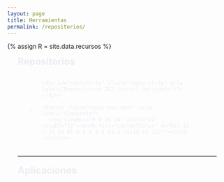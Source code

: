 ```yaml
---
layout: page
title: Herramientas
permalink: /repositorios/
---
```


{% assign R = site.data.recursos %}

<script>
  window.TC_RESOURCES = {
    featuredRepos: {{ R.featured_repos | jsonify }},
    apps: {{ R.apps | jsonify }}
  };
</script>

<style>
:root{
  --accent: #1690ff;
  --fg: #e9edf2;
  --muted: #9aa3ad;
  --stroke: rgba(255,255,255,.12);
  --stroke-2: rgba(255,255,255,.18);
  --card: rgba(255,255,255,.04);
  --radius-xl: 24px;
  --shadow-1: 0 8px 28px rgba(0,0,0,.30);
  --shadow-2: 0 16px 48px rgba(0,0,0,.35);
}

.rec-wrap{
  max-width: 100%;
  margin: 0 auto;
  color: var(--fg);
  font-family: ui-sans-serif,-apple-system,BlinkMacSystemFont,"SF Pro Text","Segoe UI",Roboto,Helvetica,Arial;
  padding-inline: clamp(8px, 3vw, 24px);
}

.section-title{ margin:.25rem 0 1rem; letter-spacing:.2px }
hr.soft{ border:0; border-top:1px solid var(--stroke); opacity:.6; margin:1.2rem 0 }

/* ===== Escenario ===== */
.repos-stage{
  --pad: 56px;
  --fade: 72px;
  position:relative;
  overflow-x:hidden;
  padding-inline: var(--pad);
  -webkit-mask-image: linear-gradient(to right, transparent 0, #000 var(--fade), #000 calc(100% - var(--fade)), transparent 100%);
          mask-image: linear-gradient(to right, transparent 0, #000 var(--fade), #000 calc(100% - var(--fade)), transparent 100%);
}

/* MOBILE: sin difuminado ni padding lateral, tarjeta a ancho completo y sin scroll lateral */
@media (max-width:740px){
  .repos-stage{
    --pad: 0;
    -webkit-mask-image: none;
            mask-image: none;
  }
}

/* ===== Pista ===== */
.repos-strip{
  --gap: 24px;
  --card-w: 360px;
  display:grid; grid-auto-flow:column;
  grid-auto-columns: var(--card-w);
  gap: var(--gap);
  padding-block: 26px;
  overflow-x:auto; overflow-y:visible;
  scroll-snap-type:x mandatory;
  -webkit-overflow-scrolling:touch;
  scrollbar-width:none;
  touch-action: pan-y; /* gesto vertical nativo */
  will-change: transform;
}
.repos-strip::-webkit-scrollbar{ height:0 }
.repos-strip.nosnap{ scroll-snap-type: none; }

/* MOBILE: sin scroll lateral; se mueve con transform */
@media (max-width:740px){
  .repos-strip{
    overflow-x: hidden !important;
    scroll-snap-type: none;
  }
}

/* ===== Flechas ===== */
.repos-nav{
  position:absolute; top:50%; transform:translateY(-50%);
  width:42px; height:42px; border-radius:999px;
  border:1px solid var(--stroke); background:rgba(255,255,255,.06);
  color:var(--fg); display:grid; place-items:center; cursor:pointer;
  z-index:5; transition:.15s ease background, .15s ease transform;
}
.repos-nav:hover{ background:rgba(255,255,255,.1) }
.repos-nav:active{ transform:translateY(-50%) scale(.98) }
.repos-nav.prev{ left:10px } .repos-nav.next{ right:10px }
.repos-nav svg{ display:block }
.repos-nav.next svg{ transform: rotate(180deg); }

/* ===== Tarjetas ===== */
.repo-card{
  position: relative; height: 520px;
  border-radius: var(--radius-xl); overflow: hidden;
  scroll-snap-align: center; perspective: 1000px;
  box-shadow: var(--shadow-1); border: 1px solid var(--stroke);
  background: #0f1115; --accent-card: var(--accent);
  transform: scale(.96);
  transition: transform .25s ease, box-shadow .25s ease;
  will-change: transform;
}
.repo-card:hover{ transform: scale(1.06); z-index: 4; box-shadow: var(--shadow-2); }

/* MOBILE: sin “achicar” */
@media (max-width:740px){
  .repo-card{ transform:none; }
  .repo-card:hover{ transform:none; box-shadow: var(--shadow-1); }
}

.repo-inner{
  position:absolute; inset:0; transform-style:preserve-3d;
  transition: transform .6s cubic-bezier(.2,.8,.2,1);
}
.repo-card.open .repo-inner{ transform: rotateY(180deg); }

/* Caras */
.repo-front, .repo-back{
  position:absolute; inset:0;
  border-radius: inherit; overflow: hidden;
  background:#0f1115;
  backface-visibility:hidden;
  -webkit-backface-visibility:hidden;
  transform: translateZ(0);
}
.repo-front{ display:flex; flex-direction:column; justify-content:flex-end; padding:18px; }
.repo-back{ transform: rotateY(180deg); }

.repo-front .cover{ position:absolute; inset:0; z-index:0; }
.repo-front .cover img{
  width:100%; height:100%; object-fit:cover; display:block; opacity:.9;
  filter:saturate(.95) contrast(1.02);
}
.repo-front .cover::after{
  content:""; position:absolute; inset:0;
  background: linear-gradient(180deg, rgba(0,0,0,.15), rgba(0,0,0,.45) 60%, rgba(0,0,0,.65));
}

/* info frente */
.repo-front .title{ z-index:1; margin:0 0 .2rem 0; font-size:1.35rem; font-weight:900; line-height:1.15; text-shadow:0 2px 10px rgba(0,0,0,.45) }
.repo-front .desc { z-index:1; margin:0 0 6px 0; font-size:1rem; opacity:.95; text-shadow:0 2px 8px rgba(0,0,0,.35) }
.repo-front .foot { display:flex; gap:8px; align-items:center; z-index:1; }
.repo-front .pill{
  display:inline-flex; align-items:center; gap:6px;
  padding:.36rem .58rem; font-size:.85rem; font-weight:700;
  background: rgba(255,255,255,.08); border:1px solid var(--stroke); border-radius:999px;
}

/* GitHub mini */
.repo-front .gh-btn{
  position:absolute; top:12px; right:12px; z-index:3;
  width:36px; height:36px; border-radius:999px;
  border:1px solid rgba(255,255,255,.25);
  background:rgba(0,0,0,.35); color:#fff; display:grid; place-items:center; text-decoration:none;
  transition: background .15s ease, box-shadow .15s ease, border-color .15s ease;
}
.repo-front .gh-btn:hover{
  background: color-mix(in srgb, var(--accent-card) 24%, black);
  border-color: color-mix(in srgb, var(--accent-card) 70%, transparent);
  box-shadow:
    0 0 0 2px color-mix(in srgb, var(--accent-card) 55%, transparent) inset,
    0 0 18px color-mix(in srgb, var(--accent-card) 28%, transparent);
}

/* Marco/acento */
.repo-card::after{
  content:""; position:absolute; inset:0; pointer-events:none;
  border-radius: inherit;
  box-shadow: inset 0 0 0 2px color-mix(in srgb, var(--accent-card) 70%, transparent);
}

/* Dorso */
.repo-back{
  background: linear-gradient(180deg, rgba(26,28,34,.98), rgba(18,20,26,.98));
  border: 1px solid var(--stroke); padding:14px; display:flex; flex-direction:column;
}
.repo-back .back-head{ display:flex; gap:10px; align-items:center; justify-content:space-between; margin-bottom:6px }
.repo-back .back-title{ font-weight:800; font-size:1rem; margin:0 }
.repo-back .btn-link{ text-decoration:none; color:var(--fg); border:1px solid var(--stroke); border-radius:999px; padding:.34rem .6rem; background: rgba(255,255,255,.04) }
.repo-back .readme{
  flex:1 1 auto; min-height:0; overflow:auto;
  border:1px dashed var(--stroke); border-radius:12px; padding:10px; background: rgba(255,255,255,.03);
  scrollbar-width:thin; scrollbar-color: rgba(255,255,255,.25) rgba(255,255,255,.06);
}
.repo-back .readme::-webkit-scrollbar{ width:10px }
.repo-back .readme::-webkit-scrollbar-thumb{ background:rgba(255,255,255,.25); border-radius:999px }
.repo-back .readme::-webkit-scrollbar-track{ background:rgba(255,255,255,.06); border-radius:999px }

.markdown-body{ color: var(--fg); line-height:1.55; font-size:.95rem }
.markdown-body h1,.markdown-body h2{ padding-bottom:.3em; border-bottom:1px solid var(--stroke) }
.markdown-body h1{ font-size:1.35em } .markdown-body h2{ font-size:1.15em }
.markdown-body pre{ background:#0d1117; border:1px solid var(--stroke); border-radius:8px; padding:10px; overflow:auto }
.markdown-body code{ background:rgba(110,118,129,.12); border-radius:6px; padding:.15em .35em }
.markdown-body a{ color:#58a6ff; text-decoration:none } .markdown-body a:hover{ text-decoration:underline }

/* ===== Apps ===== */
.app{ border:1px solid var(--stroke); border-radius: 14px; background: rgba(255,255,255,.03); box-shadow: var(--shadow-1); overflow:hidden }
.app-head{ display:flex; align-items:center; justify-content:space-between; gap:12px; padding:12px 16px }
.app-title{ margin:0; font-weight:800; font-size:1.12rem }
.app-actions{ display:flex; gap:8px; align-items:center }
.app-slot{ display:none } .app-slot.show{ display:block }
.app-embed{ padding: 0 16px 16px 16px; background: rgba(255,255,255,.02) }
.app-frame{ width:100%; height:680px; border:1px solid var(--stroke); border-radius: 10px }

.btn{ appearance:none; cursor:pointer; display:inline-flex; align-items:center; gap:8px;
  padding:.46rem .8rem; border-radius:999px; font-weight:700; color:var(--fg);
  background: rgba(255,255,255,.06); border:1px solid var(--stroke);
  transition: background .15s ease, border-color .15s ease, transform .08s ease; }
.btn:hover{ background: rgba(255,255,255,.1); border-color: var(--stroke-2) }
.btn:active{ transform: translateY(1px) }
.btn-ghost{ background: transparent; border:1px solid var(--stroke) }
.btn-ghost:hover{ background: rgba(255,255,255,.06); border-color: var(--stroke-2) }

.btn-round{ width:36px; height:36px; border-radius:999px; display:grid; place-items:center; color:var(--fg);
  background: rgba(255,255,255,.06); border:1px solid var(--stroke);
  transition: background .15s ease, border-color .15s ease, transform .08s ease; }
.btn-round:hover{ background: rgba(255,255,255,.1); border-color: var(--stroke-2) }
.btn-round:active{ transform: translateY(1px) }

/* Fallback si no hay cover */
.cover-fallback{
  position:absolute; inset:0; display:grid; place-items:center;
  font-weight:900; letter-spacing:.5px; font-size: 28px; color: rgba(255,255,255,.96);
  background: linear-gradient(135deg, rgba(126,144,255,.28), rgba(20,160,220,.25));
  text-shadow: 0 2px 10px rgba(0,0,0,.35);
}

/* Accesibilidad */
.repos-stage:focus{ outline: 2px solid var(--stroke-2); outline-offset: 4px; border-radius: 10px; }
</style>

<div class="rec-wrap">
  <h2 class="section-title">Repositorios</h2>

  <div class="repos-stage" id="reposStage" tabindex="0" aria-label="Carrusel de repositorios (flechas para navegar)">
    <button class="repos-nav prev" aria-label="Anterior">
      <svg viewBox="0 0 24 24" width="22" height="22"><path fill="currentColor" d="M15.41 7.41 14 6l-6 6 6 6 1.41-1.41L10.83 12z"/></svg>
    </button>

    <div id="reposStrip" class="repos-strip" aria-label="Repositorios TC2 (scroll horizontal)"></div>

    <button class="repos-nav next" aria-label="Siguiente">
      <svg viewBox="0 0 24 24" width="22" height="22"><path fill="currentColor" d="M15.41 7.41 14 6l-6 6 6 6 1.41-1.41L10.83 12z"/></svg>
    </button>
  </div>

  <hr class="soft">

  <h2 class="section-title">Aplicaciones</h2>
  <div id="appsList" class="stack"></div>
</div>

<script>
(async function(){
  const DATA = window.TC_RESOURCES || {};
  const FEATURED = (Array.isArray(DATA.featuredRepos)?DATA.featuredRepos:[]).map(it=> typeof it === 'string' ? {name: it} : (it||{}));
  const APPS = Array.isArray(DATA.apps) ? DATA.apps : [];
  const ORG = "TC-II";
  const IMG_ROOT = "{{ '/assets/img/repositorios' | relative_url }}";

  const byName = new Map(FEATURED.map(x=>[x.name, x]));
  const want = new Set(FEATURED.map(x=>x.name).filter(Boolean));
  const slug = s => String(s||"").toLowerCase().trim().replace(/[^a-z0-9]+/g,"-").replace(/^-+|-+$/g,"");

  const cacheKeyRepos = "tdc2_repos_cache_v3";
  const readmeKey = (name)=>`tdc2_readme_html_${name}`;
  const titleKey  = (name)=>`tdc2_readme_title_${name}`;

  async function fetchReposOrg(){
    const cached = sessionStorage.getItem(cacheKeyRepos);
    if(cached) return JSON.parse(cached);
    const url = `https://api.github.com/orgs/${ORG}/repos?per_page=100&sort=updated`;
    const r = await fetch(url, { headers: { 'Accept': 'application/vnd.github+json' }});
    if(!r.ok){ throw new Error(r.status===403 ? "Límite de la API de GitHub alcanzado. Probá más tarde." : ("GitHub API " + r.status)); }
    const data = await r.json();
    sessionStorage.setItem(cacheKeyRepos, JSON.stringify(data));
    return data;
  }

  async function fetchReadmeHTML(repoName){
    const k = readmeKey(repoName);
    const c = sessionStorage.getItem(k);
    if(c) return c;
    const url = `https://api.github.com/repos/${ORG}/${repoName}/readme`;
    const r = await fetch(url, { headers: { 'Accept': 'application/vnd.github.html+json' }});
    if(!r.ok) throw new Error("README API " + r.status);
    const html = await r.text();
    sessionStorage.setItem(k, html);
    return html;
  }

  async function fetchReadmeTitle(repoName){
    const tk = titleKey(repoName);
    const c = sessionStorage.getItem(tk);
    if(c!==null) return c;
    try{
      let html = sessionStorage.getItem(readmeKey(repoName));
      if(!html){
        const u = `https://api.github.com/repos/${ORG}/${repoName}/readme`;
        const r = await fetch(u, { headers: { 'Accept': 'application/vnd.github.html+json' }});
        if(!r.ok) throw new Error("README API " + r.status);
        html = await r.text(); sessionStorage.setItem(readmeKey(repoName), html);
      }
      const tmp = document.createElement('div'); tmp.innerHTML = html;
      const h1 = tmp.querySelector('h1');
      const t = (h1 && h1.textContent.trim()) ? h1.textContent.trim() : '';
      sessionStorage.setItem(tk, t);
      return t;
    }catch(_){
      sessionStorage.setItem(tk, ''); return '';
    }
  }

  function guessLocalImage(cfgName){
    const base = slug(cfgName);
    return [`${IMG_ROOT}/${base}.webp`, `${IMG_ROOT}/${base}.png`, `${IMG_ROOT}/${base}.jpg`];
  }

  /* ===== Montaje ===== */
  const stage = document.getElementById('reposStage');
  const strip = document.getElementById('reposStrip');

  const repos = (await fetchReposOrg()).filter(r=>want.has(r.name));

  const titleByRepo = Object.create(null);
  await Promise.all(repos.map(async r=>{
    const t = await fetchReadmeTitle(r.name);
    if(t) titleByRepo[r.name] = t;
  }));

  function octocatSVG(size=18){
    return `<svg viewBox="0 0 16 16" width="${size}" height="${size}" aria-hidden="true" fill="currentColor">
      <path d="M8 0C3.58 0 0 3.58 0 8c0 3.54 2.29 6.53 5.47 7.59.4.07.55-.17.55-.38
      0-.19-.01-.82-.01-1.49-2.01.37-2.53-.49-2.69-.94-.09-.23-.48-.94-.82-1.13-.28-.15-.68-.52-.01-.53.63-.01
      1.08.58 1.23.82.72 1.21 1.87.87 2.33.66.07-.52.28-.87.51-1.07-1.78-.2-3.64-.89-3.64-3.95
      0-.87.31-1.59.82-2.15-.08-.2-.36-1.02.08-2.12 0 0 .67-.21 2.2.82.64-.18 1.32-.27 2-.27.68 0 1.36.09 2 .27
      1.53-1.04 2.2-.82 2.2-.82.44 1.1.16 1.92.08 2.12.51.56.82 1.27.82 2.15 0 3.07-1.87 3.75-3.65 3.95.29.25.54.73.54 1.48
      0 1.07-.01 1.93-.01 2.19 0 .21.15.46.55.38C13.71 14.53 16 11.54 16 8 16 3.58 12.42 0 8 0Z"></path></svg>`;
  }

  function createCard(repo){
    const cfg = Object.assign({ title: repo.name, desc: '', color: getComputedStyle(document.documentElement).getPropertyValue('--accent') || '#1690ff', img: null }, byName.get(repo.name)||{});

    const card = document.createElement('article');
    card.className = 'repo-card';
    card.dataset.repo = repo.name;
    card.style.setProperty('--accent-card', cfg.color);

    const inner = document.createElement('div'); inner.className = 'repo-inner';

    // FRONT
    const front = document.createElement('div'); front.className = 'repo-front';
    const cover = document.createElement('div'); cover.className = 'cover';
    const img   = document.createElement('img'); img.loading='lazy';
    const fb    = document.createElement('div'); fb.className='cover-fallback'; fb.textContent=(repo.name||'R').slice(0,3).toUpperCase();
    cover.append(img, fb); front.append(cover);

    const title = document.createElement('h3'); title.className='title'; title.textContent = cfg.title || titleByRepo[repo.name] || repo.name;
    const desc  = document.createElement('p');  desc.className='desc';  desc.textContent  = cfg.desc || '';
    const foot  = document.createElement('div'); foot.className='foot';
    const lang  = document.createElement('span'); lang.className='pill'; lang.textContent  = repo.language || '—';
    const meta  = document.createElement('span'); meta.className='pill';
    const d = new Date(repo.pushed_at).toLocaleDateString(undefined,{year:'numeric',month:'short',day:'2-digit'});
    meta.textContent = `${repo.stargazers_count}★ · ${d}`;
    foot.append(lang, meta);

    // GitHub mini
    const gh = document.createElement('a');
    gh.className='gh-btn'; gh.href=repo.html_url; gh.target='_blank'; gh.rel='noopener'; gh.innerHTML = octocatSVG(18);

    front.append(title, desc, foot, gh);

    // LOAD cover
    const sources = [];
    if (cfg.img) sources.push(cfg.img);
    sources.push(...guessLocalImage(cfg.name || repo.name));
    let i=0; const tryNext=()=>{ if(i<sources.length) img.src=sources[i++]; };
    img.addEventListener('load', ()=>fb.remove()); img.addEventListener('error', tryNext); tryNext();

    // BACK
    const back = document.createElement('div'); back.className='repo-back';
    const backHead = document.createElement('div'); backHead.className='back-head';
    const backTitle = document.createElement('h4'); backTitle.className='back-title'; backTitle.textContent = cfg.title || repo.name;
    const openBtn = document.createElement('a'); openBtn.className='btn-link'; openBtn.href=repo.html_url; openBtn.target='_blank'; openBtn.rel='noopener'; openBtn.textContent='Abrir en GitHub';
    backHead.append(backTitle, openBtn);

    const readme = document.createElement('div'); readme.className='readme';
    readme.innerHTML = `<div class="markdown-body"><p style="opacity:.8">Cargando README…</p></div>`;
    back.append(backHead, readme);

    inner.append(front, back); card.append(inner);
    return card;
  }

  repos.forEach(r => strip.appendChild(createCard(r)));

  /* ===== flip + README (ignora clicks si hay navegación/cierre en curso) ===== */
  const loadedReadme = new Set();
  let navLock = false;               // evita gestos mientras se cierra y se navega
  const FLIP_MS = 600;               // debe coincidir con CSS

  strip.addEventListener('click', async (ev)=>{
    if (navLock) return;
    if (ev.target.closest('.gh-btn')) return;
    const card = ev.target.closest('.repo-card'); if(!card) return;
    card.classList.toggle('open');
    const name = card.dataset.repo;
    if(card.classList.contains('open') && !loadedReadme.has(name)){
      try{
        const html = await fetchReadmeHTML(name);
        const target = card.querySelector('.readme');
        const box = document.createElement('div'); box.className='markdown-body'; box.innerHTML = html;
        target.innerHTML=''; target.appendChild(box);
        loadedReadme.add(name);
      }catch{
        card.querySelector('.readme').innerHTML = `<div class="markdown-body"><p>No se pudo cargar el README.</p></div>`;
      }
    }
  });

  /* ===== Layout ===== */
  function isMobile(){ return window.matchMedia('(max-width: 740px)').matches; }

  function computeLayout(){
    const gap  = parseFloat(getComputedStyle(strip).getPropertyValue('--gap')) || 24;
    const padL = parseFloat(getComputedStyle(stage).paddingLeft) || 0;
    const padR = parseFloat(getComputedStyle(stage).paddingRight) || 0;
    const inner = stage.clientWidth - padL - padR;

    const per   = isMobile() ? 1 : 3;
    const cardW = Math.max(isMobile()? 300 : 320, Math.floor(isMobile()? inner : (inner - gap*(per-1)) / per));

    strip.style.setProperty('--card-w', cardW + 'px');
    return { step: cardW + gap, gap, cardW, per };
  }

  let L = computeLayout();
  window.addEventListener('resize', ()=> { 
    L = computeLayout(); 
    setupMode(); 
  });

  /* ===== Desktop: loop infinito; Mobile: paginado por transform ===== */
  const btnPrev = document.querySelector('.repos-nav.prev');
  const btnNext = document.querySelector('.repos-nav.next');

  let loopState = null;      // desktop
  let idx = 0;               // mobile index

  function teardownDesktop(){
    if(!loopState) return;
    // quitar listeners de wheel/scroll agregados en desktop
    strip.replaceWith(strip.cloneNode(true)); // hard reset de listeners en strip
    // re-vinculamos referencia y reconstruimos contenido
    const newStrip = document.getElementById('reposStrip');
    newStrip.innerHTML = strip.innerHTML;
    strip = newStrip;
    // reenganchar click flip
    strip.addEventListener('click', flipHandler);
    loopState = null;
  }

  // guardo handler para poder re-enganchar tras teardown
  const flipHandler = strip.onclick;

  function setupDesktop(){
    // reconstruir handlers necesarios para desktop
    loopState = setupInfinite(strip);
  }

  function applyMobileTransform(){
    strip.style.transition = 'transform .35s ease';
    strip.style.transform = `translateX(${-idx * (L.cardW + L.gap)}px)`;
  }

  function setupMobile(){
    // sin scroll lateral; una tarjeta por “página”
    idx = Math.max(0, Math.min(idx, strip.children.length - 1));
    strip.style.transform = 'translateX(0)';
    strip.style.transition = 'none';
    requestAnimationFrame(applyMobileTransform);
  }

  function setupMode(){
    if(isMobile()){
      // quitar modo desktop si estaba
      if(loopState){ /* no re-creamos DOM, sólo dejamos de usar wheel */ }
      setupMobile();
    }else{
      setupDesktop();
    }
  }

  /* ===== Infinite desktop ===== */
  function setupInfinite(stripEl){
    const originals = Array.from(stripEl.children);
    const N = originals.length;
    if (!N) return { step: L.step, N: 0 };

    if (N < 4){
      const init = ()=>{
        stripEl.classList.add('nosnap');
        stripEl.scrollLeft = 0;
        requestAnimationFrame(()=> stripEl.classList.remove('nosnap'));
      };
      init();
      window.addEventListener('resize', init);

      let wheelAcc = 0;
      stripEl.addEventListener('wheel', (e)=>{
        if (navLock) { e.preventDefault(); return; }
        if(e.target.closest('.readme')) return;
        const vertical = Math.abs(e.deltaX) < Math.abs(e.deltaY);
        if(!vertical) return;
        e.preventDefault();
        wheelAcc += e.deltaY;
        const threshold = 40;
        if(Math.abs(wheelAcc) >= threshold){
          navigateBy(wheelAcc > 0 ? +1 : -1);
          wheelAcc = 0;
        }
      }, {passive:false});

      return { step: L.step, N: 0 };
    }

    // clones para loop
    const head = originals.map(n=>n.cloneNode(true));
    const tail = originals.map(n=>n.cloneNode(true));
    head.forEach(n=>stripEl.prepend(n));
    tail.forEach(n=>stripEl.append(n));

    const teleport = (to)=>{
      stripEl.classList.add('nosnap');
      stripEl.scrollLeft = to;
      requestAnimationFrame(()=> stripEl.classList.remove('nosnap'));
    };

    const setStart = ()=>{
      stripEl.classList.add('nosnap');
      stripEl.scrollLeft = L.step * N;
      requestAnimationFrame(()=> stripEl.classList.remove('nosnap'));
    };
    setStart();
    window.addEventListener('resize', setStart);

    stripEl.addEventListener('scroll', ()=>{
      const min = L.step * (N - 1);
      const max = L.step * (N + N + 1);
      if (stripEl.scrollLeft < min){
        teleport(stripEl.scrollLeft + L.step * N);
      } else if (stripEl.scrollLeft > max){
        teleport(stripEl.scrollLeft - L.step * N);
      }
    }, {passive:true});

    let wheelAcc = 0;
    stripEl.addEventListener('wheel', (e)=>{
      if (navLock) { e.preventDefault(); return; }
      if (e.target.closest('.readme')) return;
      const vertical = Math.abs(e.deltaX) < Math.abs(e.deltaY);
      if (!vertical) return;
      e.preventDefault();
      wheelAcc += e.deltaY;
      const threshold = 40;
      if (Math.abs(wheelAcc) >= threshold){
        navigateBy(wheelAcc > 0 ? +1 : -1);
        wheelAcc = 0;
      }
    }, {passive:false});

    return { step: L.step, N };
  }

  /* ===== Cerrar todas las tarjetas abiertas ===== */
  async function ensureFront(){
    const opened = strip.querySelectorAll('.repo-card.open');
    if (!opened.length) return;
    navLock = true;
    opened.forEach(card => card.classList.remove('open'));
    await new Promise(res=>{
      let done = false;
      const finish = ()=>{ if(done) return; done=true; res(); };
      opened[0].addEventListener('transitionend', finish, { once:true });
      setTimeout(finish, FLIP_MS + 50);
    });
  }

  /* ===== Navegar ===== */
  async function navigateBy(n){
    if (navLock) return;
    navLock = true;
    await ensureFront();

    if (isMobile()){
      // paginado por índice + transform
      const maxIdx = strip.children.length - 1;
      idx = Math.max(0, Math.min(idx + n, maxIdx));
      applyMobileTransform();
      setTimeout(()=>{ navLock = false; }, 380);
    }else{
      // desktop: scroll suave
      strip.scrollBy({ left: n * (L.step || 340), behavior:'smooth' });
      setTimeout(()=>{ navLock = false; }, 400);
    }
  }

  // Botones / teclado
  btnPrev.addEventListener('click', ()=> navigateBy(-1));
  btnNext.addEventListener('click', ()=> navigateBy(+1));
  stage.addEventListener('keydown', (e)=>{
    if(e.key === 'ArrowLeft'){ e.preventDefault(); navigateBy(-1); }
    if(e.key === 'ArrowRight'){ e.preventDefault(); navigateBy(+1); }
  });

  // Inicializar modo
  function initFlipHandler(){ /* no-op, ya asignado arriba */ }
  setupMode();

  /* ===== Apps ===== */
  const appsList = document.getElementById('appsList');
  (APPS||[]).forEach(app=>{
    const card = document.createElement('article'); card.className='app';
    const head = document.createElement('div'); head.className='app-head';
    const title = document.createElement('h3'); title.className='app-title'; title.textContent = app.title || 'App';
    const actions = document.createElement('div'); actions.className='app-actions';

    const btn = document.createElement('button'); btn.className='btn-round'; btn.type='button';
    btn.setAttribute('aria-label','Ver aquí');
    btn.innerHTML = `<svg viewBox="0 0 24 24" width="18" height="18"><path fill="currentColor" d="M7 10l5 5 5-5z"/></svg>`;

    const link = document.createElement('a'); link.className='btn btn-ghost'; link.href=app.url; link.target='_blank'; link.rel='noopener'; link.textContent='Abrir en pestaña';

    actions.append(btn, link);
    head.append(title, actions);

    const slot = document.createElement('div'); slot.className='app-slot';
    const embed = document.createElement('div'); embed.className='app-embed';
    slot.append(embed);

    card.append(head, slot);

    let created=false, open=false;
    btn.addEventListener('click', ()=>{
      open=!open;
      btn.style.transform = open ? 'rotate(180deg)' : 'rotate(0deg)';
      if(open && !created && app.embed !== false){
        const h = app.height || 680;
        embed.innerHTML = `<iframe class="app-frame" style="height:${h}px" src="${app.url}?embed=true" loading="lazy" referrerpolicy="no-referrer-when-downgrade" allow="clipboard-read; clipboard-write"></iframe>`;
        created=true;
      }
      slot.classList.toggle('show', open);
    });

    appsList.appendChild(card);
  });
})();
</script>
